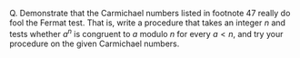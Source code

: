 Q. Demonstrate that the Carmichael numbers listed in footnote 47 really do fool the Fermat test. That is, write a procedure that takes an integer $n$ and tests whether $a^n$ is congruent to $a$ modulo $n$ for every $a < n$, and try your procedure on the given Carmichael numbers.
